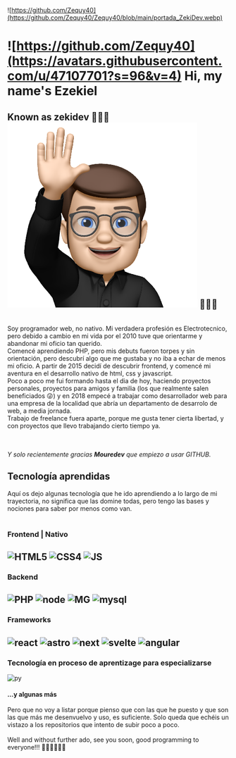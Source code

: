 ![https://github.com/Zequy40](https://github.com/Zequy40/Zequy40/blob/main/portada_ZekiDev.webp)
# ![https://github.com/Zequy40](https://avatars.githubusercontent.com/u/47107701?s=96&v=4) Hi, my name's Ezekiel 
 
## Known as zekidev 👨🏽‍💻 ![https://github.com/Zequy40)](https://github.com/Zequy40/Zequy40/blob/main/avatar.png) 👨🏽‍💻



<br>
Soy programador web, no nativo. Mi verdadera profesión es Electrotecnico, pero debido a cambio en mi vida por el 2010 tuve que orientarme y abandonar mi oficio tan querido.<br>
Comencé aprendiendo PHP, pero mis debuts fueron torpes y sin orientación, pero descubrí algo que me gustaba y no iba a echar de menos mi oficio.
A partir de 2015 decidí de descubrir frontend, y comencé mi aventura en el desarrollo nativo de html, css y javascript.
<br>
Poco a poco me fui formando hasta el dia de hoy, haciendo proyectos personales, proyectos para amigos y familia (los que realmente salen beneficiados 😜) y en 2018 empecé a trabajar como desarrollador web para una empresa de la localidad que abría un departamento de desarrolo de web, a media jornada.<br>
Trabajo de freelance fuera aparte, porque me gusta tener cierta libertad, y con proyectos que llevo trabajando cierto tiempo ya.

<br><br>_Y solo recientemente gracias **Mouredev** que empiezo a usar GITHUB._
## Tecnología aprendidas
Aquí os dejo algunas tecnología que he ido aprendiendo a lo largo de mi trayectoria, no significa que las domine todas, pero tengo las bases y nociones para saber por menos como van.<br><br>
### Frontend | Nativo
![HTML5](https://img.shields.io/badge/html%205-transparent?logo=html5&labelColor=black&color=%23E44D26) ![CSS4](https://img.shields.io/badge/css%204-transparent?logo=css3&logoColor=%230277BD&labelColor=black&color=%230277BD)
![JS](https://img.shields.io/badge/JavaScript-%23F7DF1E?logo=javascript&labelColor=101010
)
---
### Backend
![PHP](https://img.shields.io/badge/php-transparent?logo=php&logoColor=%23787BAF&labelColor=white&color=%23787BAF)
![node](https://img.shields.io/badge/Node.JS-339933?logo=node.js&logoColor=white&labelColor=101010)
![MG](https://img.shields.io/badge/MongoDB-47A248?logo=mongodb&logoColor=white&labelColor=101010)
![mysql](https://img.shields.io/badge/MySQL-4479A1?logo=mysql&logoColor=white&labelColor=101010)
---
### Frameworks
![react](https://img.shields.io/badge/react-blue?logo=react&logoColor=%2300D8FF&labelColor=101010)
![astro](https://img.shields.io/badge/Astro-black?logo=Astro&logoColor=white&labelColor=101010)
![next](https://img.shields.io/badge/NextJs-black?logoColor=black&label=N&labelColor=101010)
![svelte](https://img.shields.io/badge/svelte-F53C1B?logo=svelte&logoColor=%23F53C1B&labelColor=101010)
![angular](https://img.shields.io/badge/angular-red?logo=angular&logoColor=%23F53C1B&labelColor=101010)
---
### Tecnología en proceso de aprentizage para especializarse
![py](https://img.shields.io/badge/Python-yellow?logo=python&logoColor=white&labelColor=101010)
<br>
#### ...y algunas más

Pero que no voy a listar porque pienso que con las que he puesto y que son las que más me desenvuelvo y uso, es suficiente.
Solo queda que echéis un vistazo a los repositorios que intento de subir poco a poco.
<br><br>
Well and without further ado, see you soon, good programming to everyone!!! 👋🏽👋🏽👋🏽
<!--
**Zequy40/Zequy40** is a ✨ _special_ ✨ repository because its `README.md` (this file) appears on your GitHub profile.

Here are some ideas to get you started:

- 🔭 I’m currently working on ...
- 🌱 I’m currently learning ...
- 👯 I’m looking to collaborate on ...
- 🤔 I’m looking for help with ...
- 💬 Ask me about ...
- 📫 How to reach me: ...
- 😄 Pronouns: ...
- ⚡ Fun fact: ...
-->
